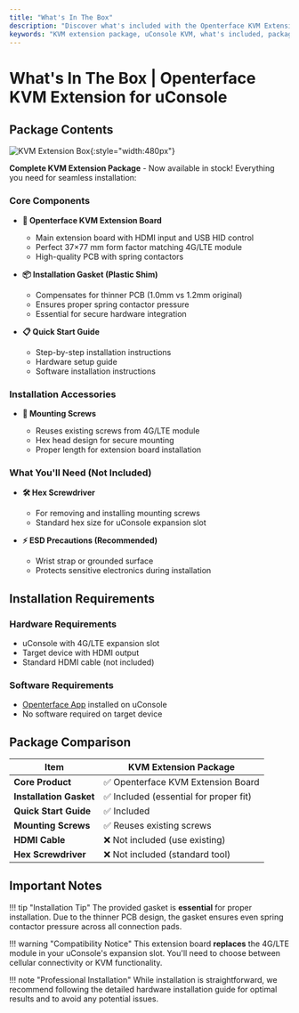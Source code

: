 ```yaml
---
title: "What's In The Box"
description: "Discover what's included with the Openterface KVM Extension for uConsole. Complete package contents for seamless installation and immediate use."
keywords: "KVM extension package, uConsole KVM, what's included, package contents, installation accessories, KVM extension accessories"
---
```


# **What's In The Box** | Openterface KVM Extension for uConsole

## Package Contents

![KVM Extension Box](https://assets.openterface.com/images/product/openterface-kvm-uconsole-extension-box-2.webp){:style="width:480px"}

**Complete KVM Extension Package** - Now available in stock! Everything you need for seamless installation:

### **Core Components**

- **🔧 Openterface KVM Extension Board**
  
    - Main extension board with HDMI input and USB HID control
    - Perfect 37×77 mm form factor matching 4G/LTE module
    - High-quality PCB with spring contactors

- **📦 Installation Gasket (Plastic Shim)**
  
    - Compensates for thinner PCB (1.0mm vs 1.2mm original)
    - Ensures proper spring contactor pressure
    - Essential for secure hardware integration

- **📋 Quick Start Guide**

    - Step-by-step installation instructions
    - Hardware setup guide
    - Software installation instructions

### **Installation Accessories**

- **🔩 Mounting Screws**
  
    - Reuses existing screws from 4G/LTE module
    - Hex head design for secure mounting
    - Proper length for extension board installation

### **What You'll Need (Not Included)**

- **🛠️ Hex Screwdriver**
  
    - For removing and installing mounting screws
    - Standard hex size for uConsole expansion slot

- **⚡ ESD Precautions (Recommended)**

    - Wrist strap or grounded surface
    - Protects sensitive electronics during installation

## Installation Requirements

### **Hardware Requirements**

- uConsole with 4G/LTE expansion slot
- Target device with HDMI output
- Standard HDMI cable (not included)

### **Software Requirements**

- [Openterface App](/app) installed on uConsole
- No software required on target device

## Package Comparison

| Item | KVM Extension Package |
|------|----------------------|
| **Core Product** | ✅ Openterface KVM Extension Board |
| **Installation Gasket** | ✅ Included (essential for proper fit) |
| **Quick Start Guide** | ✅ Included |
| **Mounting Screws** | ✅ Reuses existing screws |
| **HDMI Cable** | ❌ Not included (use existing) |
| **Hex Screwdriver** | ❌ Not included (standard tool) |

## Important Notes

!!! tip "Installation Tip"
    The provided gasket is **essential** for proper installation. Due to the thinner PCB design, the gasket ensures even spring contactor pressure across all connection pads.

!!! warning "Compatibility Notice"
    This extension board **replaces** the 4G/LTE module in your uConsole's expansion slot. You'll need to choose between cellular connectivity or KVM functionality.

!!! note "Professional Installation"
    While installation is straightforward, we recommend following the detailed hardware installation guide for optimal results and to avoid any potential issues.
